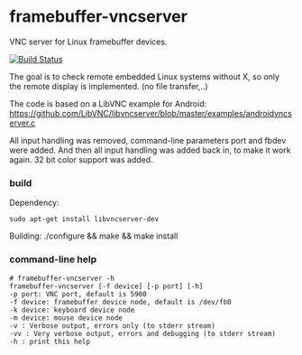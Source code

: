 # framebuffer-vncserver

VNC server for Linux framebuffer devices.

[![Build Status](https://travis-ci.org/ponty/framebuffer-vncserver.svg?branch=master)](https://travis-ci.org/ponty/framebuffer-vncserver)

The goal is to check remote embedded Linux systems without X, so only the remote display is implemented. 
(no file transfer,..)

The code is based on a LibVNC example for Android:
https://github.com/LibVNC/libvncserver/blob/master/examples/androidvncserver.c

All input handling was removed, command-line parameters port and fbdev were added.
And then all input handling was added back in, to make it work again.
32 bit color support was added.

### build

Dependency:

	sudo apt-get install libvncserver-dev

Building:
        ./configure && make && make install
 

### command-line help 

	# framebuffer-vncserver -h
	framebuffer-vncserver [-f device] [-p port] [-h]
	-p port: VNC port, default is 5900
	-f device: framebuffer device node, default is /dev/fb0
	-k device: keyboard device node
	-m device: mouse device node
	-v : Verbose output, errors only (to stderr stream)
	-vv : Very verbose output, errors and debugging (to stderr stream)
	-h : print this help
 
